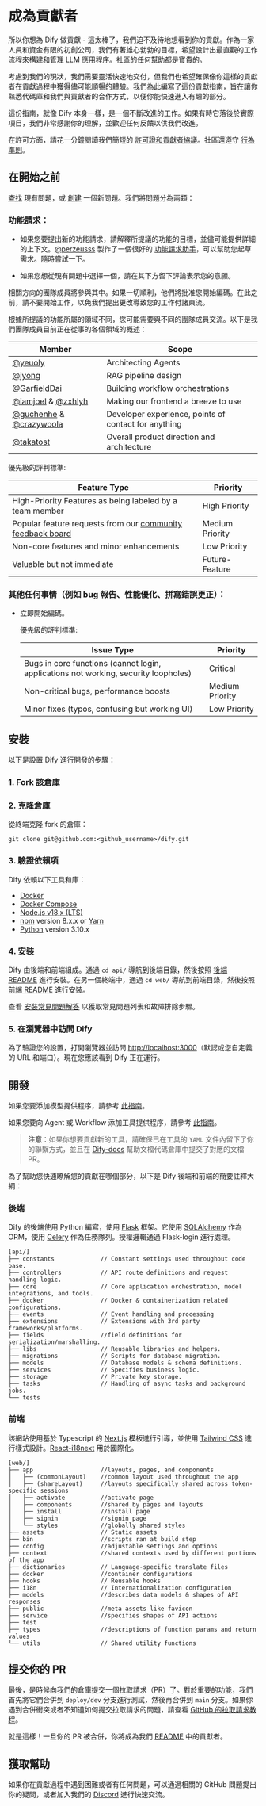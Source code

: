 # 成為貢獻者

所以你想為 Dify 做貢獻 - 這太棒了，我們迫不及待地想看到你的貢獻。作為一家人員和資金有限的初創公司，我們有著雄心勃勃的目標，希望設計出最直觀的工作流程來構建和管理 LLM 應用程序。社區的任何幫助都是寶貴的。

考慮到我們的現狀，我們需要靈活快速地交付，但我們也希望確保像你這樣的貢獻者在貢獻過程中獲得儘可能順暢的體驗。我們為此編寫了這份貢獻指南，旨在讓你熟悉代碼庫和我們與貢獻者的合作方式，以便你能快速進入有趣的部分。

這份指南，就像 Dify 本身一樣，是一個不斷改進的工作。如果有時它落後於實際項目，我們非常感謝你的理解，並歡迎任何反饋以供我們改進。

在許可方面，請花一分鐘閱讀我們簡短的 [許可證和貢獻者協議](https://github.com/langgenius/dify/blob/main/LICENSE)。社區還遵守 [行為準則](https://github.com/langgenius/.github/blob/main/CODE_OF_CONDUCT.md)。

## 在開始之前

[查找](https://github.com/langgenius/dify/issues?q=is:issue+is:closed) 現有問題，或 [創建](https://github.com/langgenius/dify/issues/new/choose) 一個新問題。我們將問題分為兩類：

### 功能請求：

* 如果您要提出新的功能請求，請解釋所提議的功能的目標，並儘可能提供詳細的上下文。[@perzeusss](https://github.com/perzeuss) 製作了一個很好的 [功能請求助手](https://udify.app/chat/MK2kVSnw1gakVwMX)，可以幫助您起草需求。隨時嘗試一下。

* 如果您想從現有問題中選擇一個，請在其下方留下評論表示您的意願。

相關方向的團隊成員將參與其中。如果一切順利，他們將批准您開始編碼。在此之前，請不要開始工作，以免我們提出更改導致您的工作付諸東流。

根據所提議的功能所屬的領域不同，您可能需要與不同的團隊成員交流。以下是我們團隊成員目前正在從事的各個領域的概述：

  | Member                                                       | Scope                                                |
  | ------------------------------------------------------------ | ---------------------------------------------------- |
  | [@yeuoly](https://github.com/Yeuoly)                         | Architecting Agents                                  |
  | [@jyong](https://github.com/JohnJyong)                       | RAG pipeline design                                  |
  | [@GarfieldDai](https://github.com/GarfieldDai)               | Building workflow orchestrations                     |
  | [@iamjoel](https://github.com/iamjoel) & [@zxhlyh](https://github.com/zxhlyh) | Making our frontend a breeze to use                  |
  | [@guchenhe](https://github.com/guchenhe) & [@crazywoola](https://github.com/crazywoola) | Developer experience, points of contact for anything |
  | [@takatost](https://github.com/takatost)                     | Overall product direction and architecture           |

  優先級的評判標準:

| Feature Type                                                 | Priority        |
| ------------------------------------------------------------ | --------------- |
| High-Priority Features as being labeled by a team member     | High Priority   |
| Popular feature requests from our [community feedback board](https://github.com/langgenius/dify/discussions/categories/ideas) | Medium Priority |
| Non-core features and minor enhancements                     | Low Priority    |
| Valuable but not immediate                                   | Future-Feature  |

### 其他任何事情（例如 bug 報告、性能優化、拼寫錯誤更正）：
* 立即開始編碼。

  優先級的評判標準:

  | Issue Type                                                   | Priority        |
  | ------------------------------------------------------------ | --------------- |
  | Bugs in core functions (cannot login, applications not working, security loopholes) | Critical        |
  | Non-critical bugs, performance boosts                        | Medium Priority |
  | Minor fixes (typos, confusing but working UI)                | Low Priority    |


## 安裝

以下是設置 Dify 進行開發的步驟：

### 1. Fork 該倉庫

### 2. 克隆倉庫

從終端克隆 fork 的倉庫：

```
git clone git@github.com:<github_username>/dify.git
```

### 3. 驗證依賴項

Dify 依賴以下工具和庫：

- [Docker](https://www.docker.com/)
- [Docker Compose](https://docs.docker.com/compose/install/)
- [Node.js v18.x (LTS)](http://nodejs.org)
- [npm](https://www.npmjs.com/) version 8.x.x or [Yarn](https://yarnpkg.com/)
- [Python](https://www.python.org/) version 3.10.x

### 4. 安裝

Dify 由後端和前端組成。通過 `cd api/` 導航到後端目錄，然後按照 [後端 README](https://github.com/langgenius/dify/blob/main/api/README.md) 進行安裝。在另一個終端中，通過 `cd web/` 導航到前端目錄，然後按照 [前端 README](https://github.com/langgenius/dify/blob/main/web/README.md) 進行安裝。

查看 [安裝常見問題解答](https://docs.dify.ai/v/zh-hans/learn-more/faq/install-faq) 以獲取常見問題列表和故障排除步驟。

### 5. 在瀏覽器中訪問 Dify

為了驗證您的設置，打開瀏覽器並訪問 [http://localhost:3000](http://localhost:3000)（默認或您自定義的 URL 和端口）。現在您應該看到 Dify 正在運行。

## 開發

如果您要添加模型提供程序，請參考 [此指南](https://github.com/langgenius/dify/blob/main/api/core/model_runtime/README.md)。

如果您要向 Agent 或 Workflow 添加工具提供程序，請參考 [此指南](https://github.com/langgenius/dify/blob/main/api/core/tools/README_CN.md)。

> **注意**：如果你想要貢獻新的工具，請確保已在工具的 `YAML` 文件內留下了你的聯繫方式，並且在 [Dify-docs](https://github.com/langgenius/dify-docs/tree/main/en/guides/tools/tool-configuration) 幫助文檔代碼倉庫中提交了對應的文檔 PR。

為了幫助您快速瞭解您的貢獻在哪個部分，以下是 Dify 後端和前端的簡要註釋大綱：

### 後端

Dify 的後端使用 Python 編寫，使用 [Flask](https://flask.palletsprojects.com/en/3.0.x/) 框架。它使用 [SQLAlchemy](https://www.sqlalchemy.org/) 作為 ORM，使用 [Celery](https://docs.celeryq.dev/en/stable/getting-started/introduction.html) 作為任務隊列。授權邏輯通過 Flask-login 進行處理。

```
[api/]
├── constants             // Constant settings used throughout code base.
├── controllers           // API route definitions and request handling logic.           
├── core                  // Core application orchestration, model integrations, and tools.
├── docker                // Docker & containerization related configurations.
├── events                // Event handling and processing
├── extensions            // Extensions with 3rd party frameworks/platforms.
├── fields                //field definitions for serialization/marshalling.
├── libs                  // Reusable libraries and helpers.
├── migrations            // Scripts for database migration.
├── models                // Database models & schema definitions.
├── services              // Specifies business logic.
├── storage               // Private key storage.      
├── tasks                 // Handling of async tasks and background jobs.
└── tests
```

### 前端

該網站使用基於 Typescript 的 [Next.js](https://nextjs.org/) 模板進行引導，並使用 [Tailwind CSS](https://tailwindcss.com/) 進行樣式設計。[React-i18next](https://react.i18next.com/) 用於國際化。

```
[web/]
├── app                   //layouts, pages, and components
│   ├── (commonLayout)    //common layout used throughout the app
│   ├── (shareLayout)     //layouts specifically shared across token-specific sessions 
│   ├── activate          //activate page
│   ├── components        //shared by pages and layouts
│   ├── install           //install page
│   ├── signin            //signin page
│   └── styles            //globally shared styles
├── assets                // Static assets
├── bin                   //scripts ran at build step
├── config                //adjustable settings and options 
├── context               //shared contexts used by different portions of the app
├── dictionaries          // Language-specific translate files 
├── docker                //container configurations
├── hooks                 // Reusable hooks
├── i18n                  // Internationalization configuration
├── models                //describes data models & shapes of API responses
├── public                //meta assets like favicon
├── service               //specifies shapes of API actions
├── test                  
├── types                 //descriptions of function params and return values
└── utils                 // Shared utility functions
```

## 提交你的 PR

最後，是時候向我們的倉庫提交一個拉取請求（PR）了。對於重要的功能，我們首先將它們合併到 `deploy/dev` 分支進行測試，然後再合併到 `main` 分支。如果你遇到合併衝突或者不知道如何提交拉取請求的問題，請查看 [GitHub 的拉取請求教程](https://docs.github.com/en/pull-requests/collaborating-with-pull-requests)。

就是這樣！一旦你的 PR 被合併，你將成為我們 [README](https://github.com/langgenius/dify/blob/main/README_CN.md) 中的貢獻者。

## 獲取幫助

如果你在貢獻過程中遇到困難或者有任何問題，可以通過相關的 GitHub 問題提出你的疑問，或者加入我們的 [Discord](https://discord.gg/AhzKf7dNgk) 進行快速交流。